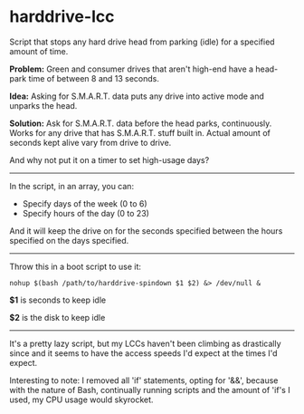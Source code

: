 # harddrive-lcc
Script that stops any hard drive head from parking (idle) for a specified amount of time.

**Problem:** Green and consumer drives that aren't high-end have a head-park time of between 8 and 13 seconds.

**Idea:** Asking for S.M.A.R.T. data puts any drive into active mode and unparks the head.

**Solution:** Ask for S.M.A.R.T. data before the head parks, continuously. Works for any drive that has S.M.A.R.T. stuff built in. Actual amount of seconds kept alive vary from drive to drive. 

And why not put it on a timer to set high-usage days?

---

In the script, in an array, you can:  
- Specify days of the week (0 to 6)  
- Specify hours of the day (0 to 23)  

And it will keep the drive on for the seconds specified between the hours specified on the days specified.

---

Throw this in a boot script to use it:

    nohup $(bash /path/to/harddrive-spindown $1 $2) &> /dev/null &
    
**$1** is seconds to keep idle

**$2** is the disk to keep idle

---

It's a pretty lazy script, but my LCCs haven't been climbing as drastically since and it seems to have the access speeds I'd expect at the times I'd expect.

Interesting to note: I removed all 'if' statements, opting for '&&', because with the nature of Bash, continually running scripts and the amount of 'if's I used, my CPU usage would skyrocket. 
